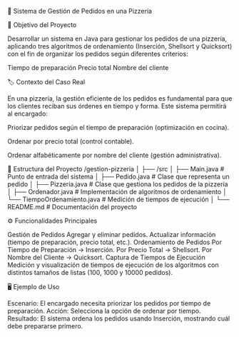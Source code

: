 🍕 Sistema de Gestión de Pedidos en una Pizzería

📌 Objetivo del Proyecto

Desarrollar un sistema en Java para gestionar los pedidos de una pizzería, aplicando tres algoritmos de ordenamiento (Inserción, Shellsort y Quicksort) con el fin de organizar los pedidos según diferentes criterios:

Tiempo de preparación
Precio total
Nombre del cliente

🏷️ Contexto del Caso Real

En una pizzería, la gestión eficiente de los pedidos es fundamental para que los clientes reciban sus órdenes en tiempo y forma.
Este sistema permitirá al encargado:

Priorizar pedidos según el tiempo de preparación (optimización en cocina).

Ordenar por precio total (control contable).

Ordenar alfabéticamente por nombre del cliente (gestión administrativa).

📂 Estructura del Proyecto
/gestion-pizzeria
│
├── /src
│   ├── Main.java               # Punto de entrada del sistema
│   ├── Pedido.java             # Clase que representa un pedido
│   ├── Pizzeria.java           # Clase que gestiona los pedidos de la pizzería
│   ├── Ordenador.java          # Implementación de algoritmos de ordenamiento
│   └── TiempoOrdenamiento.java # Medición de tiempos de ejecución
│
└── README.md                   # Documentación del proyecto

⚙️ Funcionalidades Principales

Gestión de Pedidos
Agregar y eliminar pedidos.
Actualizar información (tiempo de preparación, precio total, etc.).
Ordenamiento de Pedidos
Por Tiempo de Preparación → Inserción.
Por Precio Total → Shellsort.
Por Nombre del Cliente → Quicksort.
Captura de Tiempos de Ejecución
Medición y visualización de tiempos de ejecución de los algoritmos con distintos tamaños de listas (100, 1000 y 10000 pedidos).

🖥️ Ejemplo de Uso

Escenario: El encargado necesita priorizar los pedidos por tiempo de preparación.
Acción: Selecciona la opción de ordenar por tiempo.
Resultado: El sistema ordena los pedidos usando Inserción, mostrando cuál debe prepararse primero.